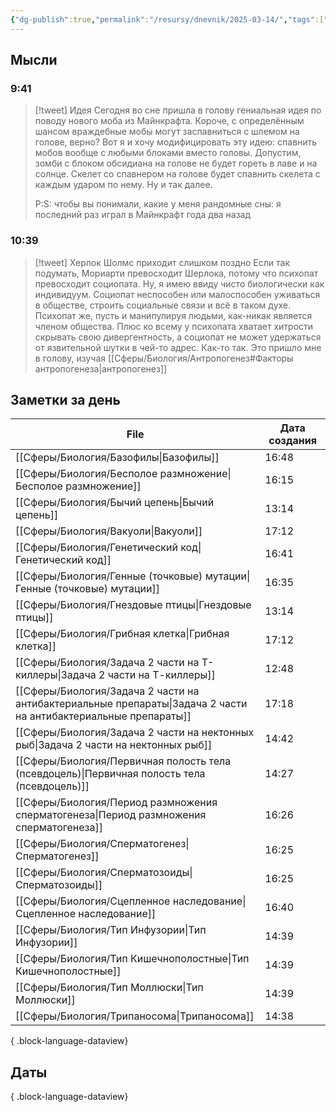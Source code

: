 ```yaml
---
{"dg-publish":true,"permalink":"/resursy/dnevnik/2025-03-14/","tags":["Ежедневнаязаметка"]}
---
```


## Мысли
### 9:41
> [!tweet] Идея
> Сегодня во сне пришла в голову гениальная идея по поводу нового моба из Майнкрафта. Короче, с определённым шансом враждебные мобы могут заспавниться с шлемом на голове, верно? Вот я и хочу модифицировать эту идею: спавнить мобов вообще с любыми блоками вместо головы. Допустим, зомби с блоком обсидиана на голове не будет гореть в лаве и на солнце. Скелет со спавнером на голове будет спавнить скелета с каждым ударом по нему. Ну и так далее. 
> 
> P:S: чтобы вы понимали, какие у меня рандомные сны: я последний раз играл в Майнкрафт года два назад
### 10:39
> [!tweet] Херлок Шолмс приходит слишком поздно 
> Если так подумать, Мориарти превосходит Шерлока, потому что психопат превосходит социопата. Ну, я имею ввиду чисто биологически как индивидуум. Социопат неспособен или малоспособен уживаться в обществе, строить социальные связи и всё в таком духе. Психопат же, пусть и манипулируя людьми, как-никак является членом общества. Плюс ко всему у психопата хватает хитрости скрывать свою дивергентность, а социопат не может удержаться от язвительной шутки в чей-то адрес. Как-то так. Это пришло мне в голову, изучая [[Сферы/Биология/Антропогенез#Факторы антропогенеза\|антропогенез]] 
## Заметки за день
| File                                                                                                               | Дата создания |
| ------------------------------------------------------------------------------------------------------------------ | ------------- |
| [[Сферы/Биология/Базофилы\|Базофилы]]                                                                           | 16:48         |
| [[Сферы/Биология/Бесполое размножение\|Бесполое размножение]]                                                   | 16:15         |
| [[Сферы/Биология/Бычий цепень\|Бычий цепень]]                                                                   | 13:14         |
| [[Сферы/Биология/Вакуоли\|Вакуоли]]                                                                             | 17:12         |
| [[Сферы/Биология/Генетический код\|Генетический код]]                                                           | 16:41         |
| [[Сферы/Биология/Генные (точковые) мутации\|Генные (точковые) мутации]]                                         | 16:35         |
| [[Сферы/Биология/Гнездовые птицы\|Гнездовые птицы]]                                                             | 13:14         |
| [[Сферы/Биология/Грибная клетка\|Грибная клетка]]                                                               | 17:12         |
| [[Сферы/Биология/Задача 2 части на Т-киллеры\|Задача 2 части на Т-киллеры]]                                     | 12:48         |
| [[Сферы/Биология/Задача 2 части на антибактериальные препараты\|Задача 2 части на антибактериальные препараты]] | 17:18         |
| [[Сферы/Биология/Задача 2 части на нектонных рыб\|Задача 2 части на нектонных рыб]]                             | 14:42         |
| [[Сферы/Биология/Первичная полость тела (псевдоцель)\|Первичная полость тела (псевдоцель)]]                     | 14:27         |
| [[Сферы/Биология/Период размножения сперматогенеза\|Период размножения сперматогенеза]]                         | 16:26         |
| [[Сферы/Биология/Сперматогенез\|Сперматогенез]]                                                                 | 16:25         |
| [[Сферы/Биология/Сперматозоиды\|Сперматозоиды]]                                                                 | 16:25         |
| [[Сферы/Биология/Сцепленное наследование\|Сцепленное наследование]]                                             | 16:40         |
| [[Сферы/Биология/Тип Инфузории\|Тип Инфузории]]                                                                 | 14:39         |
| [[Сферы/Биология/Тип Кишечнополостные\|Тип Кишечнополостные]]                                                   | 14:39         |
| [[Сферы/Биология/Тип Моллюски\|Тип Моллюски]]                                                                   | 14:39         |
| [[Сферы/Биология/Трипаносома\|Трипаносома]]                                                                     | 14:38         |

{ .block-language-dataview}
## Даты

{ .block-language-dataview}

